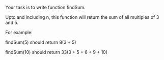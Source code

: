 Your task is to write function findSum.

Upto and including n, this function will return the sum of all multiples of 3 and 5.

For example:

findSum(5) should return 8(3 + 5)

findSum(10) should return 33(3 + 5 + 6 + 9 + 10)